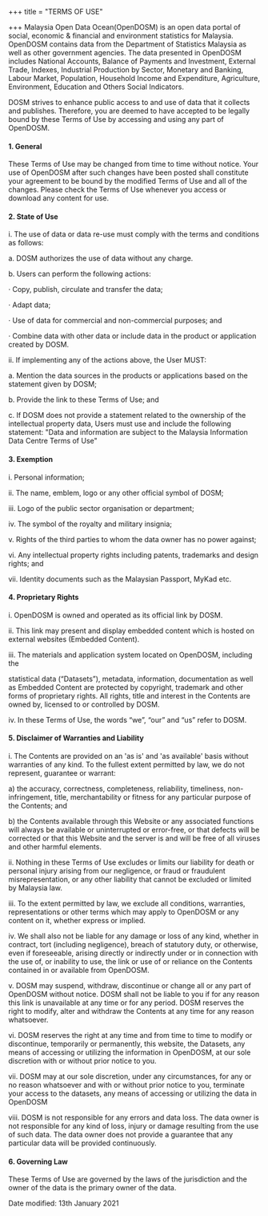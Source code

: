 +++
title = "TERMS OF USE"

+++
Malaysia Open Data Ocean(OpenDOSM) is an open data portal of social, economic & financial and environment statistics for Malaysia. OpenDOSM contains data from the Department of Statistics Malaysia as well as other government agencies. The data presented in OpenDOSM includes National Accounts, Balance of Payments and Investment, External Trade, Indexes, Industrial Production by Sector, Monetary and Banking, Labour Market, Population, Household Income and Expenditure, Agriculture, Environment, Education and Others Social Indicators.

DOSM strives to enhance public access to and use of data that it collects and publishes. Therefore, you are deemed to have accepted to be legally bound by these Terms of Use by accessing and using any part of OpenDOSM.

#### 1. General

These Terms of Use may be changed from time to time without notice. Your use of OpenDOSM after such changes have been posted shall constitute your agreement to be bound by the modified Terms of Use and all of the changes. Please check the Terms of Use whenever you access or download any content for use.

#### 2. State of Use

i. The use of data or data re-use must comply with the terms and conditions as follows:

a. DOSM authorizes the use of data without any charge.

b. Users can perform the following actions:

· Copy, publish, circulate and transfer the data;

· Adapt data;

· Use of data for commercial and non-commercial purposes; and

· Combine data with other data or include data in the product or application created by DOSM.

ii. If implementing any of the actions above, the User MUST:

a. Mention the data sources in the products or applications based on the statement given by DOSM;

b. Provide the link to these Terms of Use; and

c. If DOSM does not provide a statement related to the ownership of the intellectual property data, Users must use and include the following statement: "Data and information are subject to the Malaysia Information Data Centre Terms of Use"

#### 3. Exemption

i. Personal information;

ii. The name, emblem, logo or any other official symbol of DOSM;

iii. Logo of the public sector organisation or department;

iv. The symbol of the royalty and military insignia;

v. Rights of the third parties to whom the data owner has no power against;

vi. Any intellectual property rights including patents, trademarks and design rights; and

vii. Identity documents such as the Malaysian Passport, MyKad etc.

#### 4. Proprietary Rights

i. OpenDOSM is owned and operated as its official link by DOSM.

ii. This link may present and display embedded content which is hosted on external websites (Embedded Content).

iii. The materials and application system located on OpenDOSM, including the

statistical data (“Datasets”), metadata, information, documentation as well as Embedded Content are protected by copyright, trademark and other forms of proprietary rights. All rights, title and interest in the Contents are owned by, licensed to or controlled by DOSM.

iv. In these Terms of Use, the words “we”, “our” and “us” refer to DOSM.

#### 5. Disclaimer of Warranties and Liability

i. The Contents are provided on an 'as is' and 'as available' basis without warranties of any kind. To the fullest extent permitted by law, we do not represent, guarantee or warrant:

a) the accuracy, correctness, completeness, reliability, timeliness, non- infringement, title, merchantability or fitness for any particular purpose of the Contents; and

b) the Contents available through this Website or any associated functions will always be available or uninterrupted or error-free, or that defects will be corrected or that this Website and the server is and will be free of all viruses and other harmful elements.

ii. Nothing in these Terms of Use excludes or limits our liability for death or personal injury arising from our negligence, or fraud or fraudulent misrepresentation, or any other liability that cannot be excluded or limited by Malaysia law.

iii. To the extent permitted by law, we exclude all conditions, warranties, representations or other terms which may apply to OpenDOSM or any content on it, whether express or implied.

iv. We shall also not be liable for any damage or loss of any kind, whether in contract, tort (including negligence), breach of statutory duty, or otherwise, even if foreseeable, arising directly or indirectly under or in connection with the use of, or inability to use, the link or use of or reliance on the Contents contained in or available from OpenDOSM.

v. DOSM may suspend, withdraw, discontinue or change all or any part of OpenDOSM without notice. DOSM shall not be liable to you if for any reason this link is unavailable at any time or for any period. DOSM reserves the right to modify, alter and withdraw the Contents at any time for any reason whatsoever.

vi. DOSM reserves the right at any time and from time to time to modify or discontinue, temporarily or permanently, this website, the Datasets, any means of accessing or utilizing the information in OpenDOSM, at our sole discretion with or without prior notice to you.

vii. DOSM may at our sole discretion, under any circumstances, for any or no reason whatsoever and with or without prior notice to you, terminate your access to the datasets, any means of accessing or utilizing the data in OpenDOSM

viii. DOSM is not responsible for any errors and data loss. The data owner is not responsible for any kind of loss, injury or damage resulting from the use of such data. The data owner does not provide a guarantee that any particular data will be provided continuously.

#### 6. Governing Law

These Terms of Use are governed by the laws of the jurisdiction and the owner of the data is the primary owner of the data.

Date modified: 13th January 2021